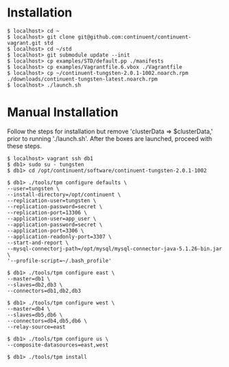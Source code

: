 # Installation

    $ localhost> cd ~
    $ localhost> git clone git@github.com:continuent/continuent-vagrant.git std
    $ localhost> cd ~/std
    $ localhost> git submodule update --init
    $ localhost> cp examples/STD/default.pp ./manifests
    $ localhost> cp examples/Vagrantfile.6.vbox ./Vagrantfile
    $ localhost> cp ~/continuent-tungsten-2.0.1-1002.noarch.rpm ./downloads/continuent-tungsten-latest.noarch.rpm
    $ localhost> ./launch.sh

# Manual Installation

Follow the steps for installation but remove 'clusterData => $clusterData,' prior to running './launch.sh'. After the boxes are launched, proceed with these steps.
    
    $ localhost> vagrant ssh db1
    $ db1> sudo su - tungsten
    $ db1> cd /opt/continuent/software/continuent-tungsten-2.0.1-1002

    $ db1> ./tools/tpm configure defaults \
    --user=tungsten \
    --install-directory=/opt/continuent \
    --replication-user=tungsten \
    --replication-password=secret \
    --replication-port=13306 \
    --application-user=app_user \
    --application-password=secret \
    --application-port=3306 \
    --application-readonly-port=3307 \
    --start-and-report \
    --mysql-connectorj-path=/opt/mysql/mysql-connector-java-5.1.26-bin.jar \
    '--profile-script=~/.bash_profile'

    $ db1> ./tools/tpm configure east \
    --master=db1 \
    --slaves=db2,db3 \
    --connectors=db1,db2,db3
    
    $ db1> ./tools/tpm configure west \
    --master=db4 \
    --slaves=db5,db6 \
    --connectors=db4,db5,db6 \
    --relay-source=east
    
    $ db1> ./tools/tpm configure us \
    --composite-datasources=east,west

    $ db1> ./tools/tpm install
